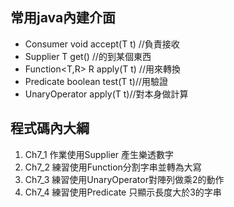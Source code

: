 ## 常用java內建介面
* Consumer<T> void	accept(T t) //負責接收
* Supplier<T> T	get() //的到某個東西
* Function<T,R> R apply(T t) //用來轉換
* Predicate<T> boolean	test(T t)//用驗證
* UnaryOperator<T>  apply(T t)//對本身做計算
## 程式碼內大綱
1. Ch7_1 作業使用Supplier 產生樂透數字
2. Ch7_2 練習使用Function分割字串並轉為大寫
3. Ch7_3  練習使用UnaryOperator對陣列做乘2的動作
4. Ch7_4  練習使用Predicate 只顯示長度大於3的字串 
